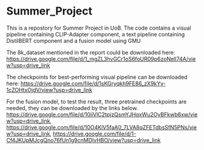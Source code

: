 # Summer_Project
This is a repostory for Summer Project in UoB. The code contains a visual pipeline containing CLIP-Adapter component, a text pipeline containing DistilBERT component and a fusion model using GMU

The 8k_dataset mentioned in the report could be downloaded here: https://drive.google.com/file/d/1_mgZL3hvGCr1oS6foUR09p6zoNelI74A/view?usp=drive_link

The checkpoints for best-performing visual pipeline can be downloaded here: https://drive.google.com/file/d/1sKGryqkh9FE86_zX9kYv-1cZOHtxOjdV/view?usp=drive_link

For the fusion model, to test the result, three pretrained checkpoints are needed, they can be downloaded by the links below.
https://drive.google.com/file/d/10iiVlC2tpjzQsmYJHqxWu2OyBFkwb6xw/view?usp=drive_link, https://drive.google.com/file/d/10O4KlV5faA0_7LVA8qZFETdbsSfN5PNs/view?usp=drive_link, https://drive.google.com/file/d/1-Cf4JKUpMJcgQno76fUn1g9cnMDlvHBO/view?usp=drive_link
